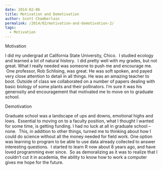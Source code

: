```yaml
---
date: 2014-02-06
title: Motivation and Demotivation
author: Scott Chamberlain
permalink: /2014/02/motivation-and-demotivation-2/
tags:
  - Motivation
---
```

Motivation

I did my undergrad at California State University, Chico.  I studied ecology and learned a lot of natural history.  I did pretty well with my grades, but not great. What I really needed was someone to push me and encourage me.  One professor, Rob Schlising, was great. He was soft spoken, and payed very close attention to detail in all things. He was an amazing teacher to boot. Outside of class we collaborated on a number of papers dealing with basic biology of some plants and their pollinators. I&#8217;m sure it was his generosity and encouragement that motivated me to move on to graduate school.

Demotivation

Graduate school was a landscape of ups and downs, emotional highs and lows.  Essential to moving on to a faculty position, what I thought I wanted for some time, is getting funding. I had no luck at all in graduate school &#8211; none.  This, in addition to other things, turned me to thinking about how I could do science without all the money needed for field work. One option was learning to program to be able to use data already collected to answer interesting questions.  I started to learn R now about 8 years ago, and have loved programming ever since.  So as demoralizing as it was to realize that I couldn&#8217;t cut it in academia, the ability to know how to work a computer gives me hope for the future.
